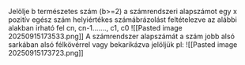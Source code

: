 Jelölje b természetes szám (b>=2) a számrendszeri alapszámot egy x pozitív egész szám helyiértékes számábrázolást feltételezve az alábbi alakban irható fel 
		cn, cn-1......., c1, c0
![[Pasted image 20250915173533.png]]
A számrendszer alapszámát a szám jobb alsó sarkában alsó félkövérrel vagy bekarikázva jelöljük pl:
![[Pasted image 20250915173723.png]]